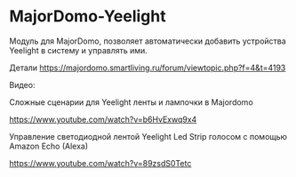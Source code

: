 # MajorDomo-Yeelight
Модуль для MajorDomo, позволяет автоматически добавить устройства Yeelight в систему и управлять ими.

Детали https://majordomo.smartliving.ru/forum/viewtopic.php?f=4&t=4193

Видео:

Сложные сценарии для Yeelight ленты и лампочки в Majordomo

https://www.youtube.com/watch?v=b6HvExwq9x4

Управление светодиодной лентой Yeelight Led Strip голосом с помощью Amazon Echo (Alexa)

https://www.youtube.com/watch?v=89zsdS0Tetc
